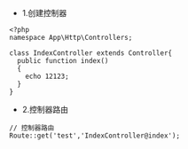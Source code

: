 - 1.创建控制器
```
<?php
namespace App\Http\Controllers;

class IndexController extends Controller{
  public function index()
  {
    echo 12123;
  }
}
```
- 2.控制器路由
```
// 控制器路由
Route::get('test','IndexController@index');
```